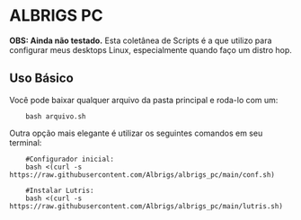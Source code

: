# ALBRIGS PC

__OBS: Ainda não testado.__
Esta coletânea de Scripts é a que utilizo para configurar meus desktops Linux, especialmente quando faço um distro hop.

## Uso Básico

Você pode baixar qualquer arquivo da pasta principal e roda-lo com um:

``` shellscript
	bash arquivo.sh
``` 

Outra opção mais elegante é utilizar os seguintes comandos em seu terminal:

``` shellscript
	#Configurador inicial:
	bash <(curl -s https://raw.githubusercontent.com/Albrigs/albrigs_pc/main/conf.sh)
	
	#Instalar Lutris:
	bash <(curl -s https://raw.githubusercontent.com/Albrigs/albrigs_pc/main/lutris.sh)

```
